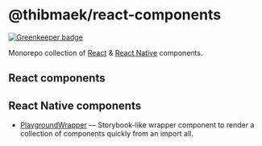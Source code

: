 # @thibmaek/react-components

[![Greenkeeper badge](https://badges.greenkeeper.io/thibmaek/react-components.svg)](https://greenkeeper.io/)

Monorepo collection of [React](./react) & [React Native](./react-native) components.

## React components

## React Native components

- [PlaygroundWrapper](./react-native/rn-playground-wrapper) — Storybook-like wrapper component to render a collection of components quickly from an import all.

